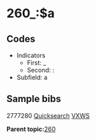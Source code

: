 # 260\_:$a

## Codes

-   Indicators
    -   First: \_
    -   Second: :
-   Subfield: a

## Sample bibs

2777280 [Quicksearch](https://search.library.yale.edu/catalog/2777280) [VXWS](http://prodorbis.library.yale.edu:7014/vxws/GetHoldingsService?bibId=2777280)

**Parent topic:**[260](../../tags/260/260.md)

